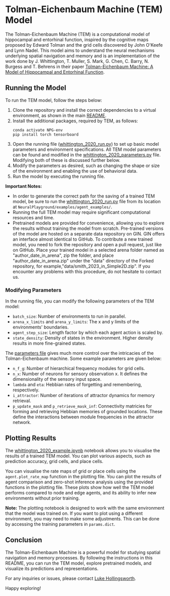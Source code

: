 # Tolman-Eichenbaum Machine (TEM) Model

The Tolman-Eichenbaum Machine (TEM) is a computational model of hippocampal and entorhinal function, inspired by the cognitive maps proposed by Edward Tolman and the grid cells discovered by John O'Keefe and Lynn Nadel. This model aims to understand the neural mechanisms underlying spatial navigation and memory and is an implementation of the work done by J. Whittington, T. Muller, S. Mark, G. Chen, C. Barry, N. Burgess and T. Behrens in their paper [Tolman-Eichenbaum Machine: A Model of Hippocampal and Entorhinal Function](https://www.sciencedirect.com/science/article/pii/S009286742031388X).


## Running the Model

To run the TEM model, follow the steps below:

1. Clone the repository and install the correct dependencies to a virtual environment, as shown in the main [README](../../README.md).
2. Install the additional packages, required by TEM, as follows:
    ```
    conda activate NPG-env
    pip install torch tensorboard
    ``` 
3. Open the running file ([whittington_2020_run.py](../agent_examples/whittington_2020_run.py)) to set up basic model parameters and environment specifications. All TEM model parameters can be found and modified in the [whittington_2020_parameters.py](../../neuralplayground/agents/whittington_2020_extras/whittington_2020_parameters.py) file. Modifying both of these is discussed further below.
4. Modify the parameters as desired, such as changing the shape or size of the environment and enabling the use of behavioral data.
5. Run the model by executing the running file.

**Important Notes:**

- In order to generate the correct path for the saving of a trained TEM model, be sure to run the [whittington_2020_run.py](../agent_examples/whittington_2020_run.py) file from its location at `NeuralPlayground/examples/agent_examples/`.
- Running the full TEM model may require significant computational resources and time.
- Pretrained models are provided for convenience, allowing you to explore the results without training the model from scratch. 
Pre-trained versions of the model are hosted on a separate data repository on GIN. GIN offers an interface almost identical to GitHub. 
To contribute a new trained model, you need to fork the repository and open a pull request, just like on GitHub.
Place your trained model in a selected arena folder named as "author_date_in_arena", zip the folder, 
and place "author_date_in_arena.zip" under the "data" directory of the Forked repository, for example,"data/smith_2023_in_Simple2D.zip". 
If you encounter any problems with this procedure, do not hesitate to contact us.

### Modifying Parameters

In the running file, you can modify the following parameters of the TEM model:

- `batch_size`: Number of environments to run in parallel.
- `arena_x_limits` and `arena_y_limits`: The x and y limits of the environments' boundaries.
- `agent_step_size`: Length factor by which each agent action is scaled by.
- `state_density`: Density of states in the environment. Higher density results in more fine-grained states.

The [parameters file](../../neuralplayground/agents/whittington_2020_extras/whittington_2020_parameters.py) gives much more control over the intricacies of the Tolman-Eichenbaum machine. Some example parameters are given below:
- `n_f_g`: Number of hierarchical frequency modules for grid cells.
- `n_x`: Number of neurons for sensory observation x. It defines the dimensionality of the sensory input space.
- `lambda` and `eta`: Hebbian rates of forgetting and remembering, respectively.
- `i_attractor`: Number of iterations of attractor dynamics for memory retrieval.
- `p_update_mask` and `p_retrieve_mask_inf`: Connectivity matricies for forming and retrieving Hebbian memories of grounded locations. These define the interactions between module frequencies in the attractor network.

## Plotting Results

The [whittington_2020_example.ipynb](../agent_examples/whittington_2020_example.ipynb) notebook allows you to visualise the results of a trained TEM model. You can plot various aspects, such as prediction accuracy, grid cells, and place cells.

You can visualise the rate maps of grid or place cells using the `agent.plot_rate_map` function in the plotting file. You can plot the results of agent comparison and zero-shot inference analysis using the provided functions in the plotting file. These plots show how well the TEM model performs compared to node and edge agents, and its ability to infer new environments without prior training.

**Note:** The plotting notebook is designed to work with the same environment that the model was trained on. If you want to plot using a different environment, you may need to make some adjustments. This can be done by accessing the training parameters in `params.dict`.

## Conclusion

The Tolman-Eichenbaum Machine is a powerful model for studying spatial navigation and memory processes. By following the instructions in this README, you can run the TEM model, explore pretrained models, and visualize its predictions and representations.

For any inquiries or issues, please contact [Luke Hollingsworth](mailto:l.hollingsworth@ucl.ac.uk).

Happy exploring!
